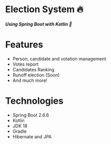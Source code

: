 # Election System ️‍🔥
##### Using Spring Boot with Kotlin 🍃

# Features
- Person, candidate and votation management
- Votes report 
- Candidates Ranking
- Runoff election (Soon)
- And much more!

# Technologies
- Spring Boot 2.6.6
- Kotlin
- JDK 18
- Gradle
- Hibernate and JPA
